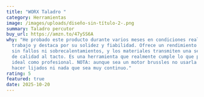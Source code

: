 ```yaml
---
title: "WORX Taladro "
category: Herramientas
image: /images/uploads/diseño-sin-título-2-.png
summary: Taladro percutor
buy_url: https://amzn.to/47ySS6A
why: "He probado este producto durante varios meses en condiciones reales de
  trabajo y destaca por su solidez y fiabilidad. Ofrece un rendimiento estable,
  sin fallos ni sobrecalentamientos, y los materiales transmiten una sensación
  de calidad al tacto. Es una herramienta que realmente cumple lo que promete,
  ideal como profesional. NOTA: aunque sea un motor brussles no usarla para
  hacer lijados ni nada que sea muy continuo."
rating: 5
featured: true
date: 2025-10-20
---
```

